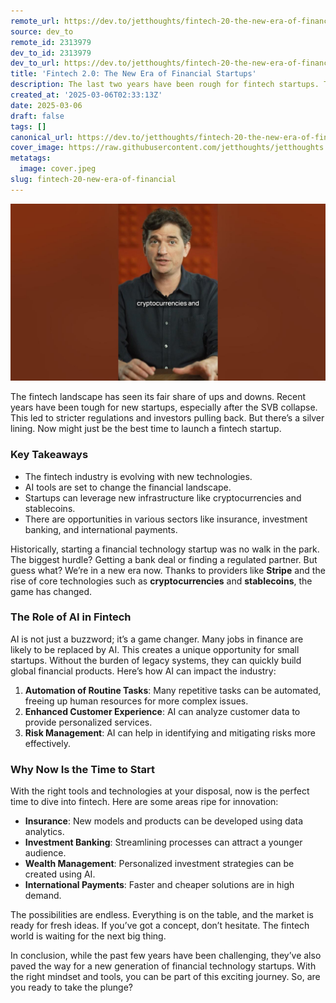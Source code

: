 ```yaml
---
remote_url: https://dev.to/jetthoughts/fintech-20-the-new-era-of-financial-startups-e9e
source: dev_to
remote_id: 2313979
dev_to_id: 2313979
dev_to_url: https://dev.to/jetthoughts/fintech-20-the-new-era-of-financial-startups-e9e
title: 'Fintech 2.0: The New Era of Financial Startups'
description: The last two years have been rough for fintech startups. The SVB collapse led to regulators clamping down, and investors fled the space. That was good for incumbents and bad for new fintechs. We hope that's about to change and now is a great time to build a fintech startup.
created_at: '2025-03-06T02:33:13Z'
date: 2025-03-06
draft: false
tags: []
canonical_url: https://dev.to/jetthoughts/fintech-20-the-new-era-of-financial-startups-e9e
cover_image: https://raw.githubusercontent.com/jetthoughts/jetthoughts.github.io/master/content/blog/fintech-20-new-era-of-financial/cover.jpeg
metatags:
  image: cover.jpeg
slug: fintech-20-new-era-of-financial
---
```

[![Fintech 2.0: The New Era of Financial Startups](file_0.jpg)](https://www.youtube.com/watch?v=jJp13H5a-jE)

The fintech landscape has seen its fair share of ups and downs. Recent years have been tough for new startups, especially after the SVB collapse. This led to stricter regulations and investors pulling back. But there’s a silver lining. Now might just be the best time to launch a fintech startup.

### Key Takeaways

*   The fintech industry is evolving with new technologies.
*   AI tools are set to change the financial landscape.
*   Startups can leverage new infrastructure like cryptocurrencies and stablecoins.
*   There are opportunities in various sectors like insurance, investment banking, and international payments.

Historically, starting a financial technology startup was no walk in the park. The biggest hurdle? Getting a bank deal or finding a regulated partner. But guess what? We’re in a new era now. Thanks to providers like **Stripe** and the rise of core technologies such as **cryptocurrencies** and **stablecoins**, the game has changed.

### The Role of AI in Fintech

AI is not just a buzzword; it’s a game changer. Many jobs in finance are likely to be replaced by AI. This creates a unique opportunity for small startups. Without the burden of legacy systems, they can quickly build global financial products. Here’s how AI can impact the industry:

1.  **Automation of Routine Tasks**: Many repetitive tasks can be automated, freeing up human resources for more complex issues.
2.  **Enhanced Customer Experience**: AI can analyze customer data to provide personalized services.
3.  **Risk Management**: AI can help in identifying and mitigating risks more effectively.

### Why Now Is the Time to Start

With the right tools and technologies at your disposal, now is the perfect time to dive into fintech. Here are some areas ripe for innovation:

*   **Insurance**: New models and products can be developed using data analytics.
*   **Investment Banking**: Streamlining processes can attract a younger audience.
*   **Wealth Management**: Personalized investment strategies can be created using AI.
*   **International Payments**: Faster and cheaper solutions are in high demand.

The possibilities are endless. Everything is on the table, and the market is ready for fresh ideas. If you’ve got a concept, don’t hesitate. The fintech world is waiting for the next big thing.

In conclusion, while the past few years have been challenging, they’ve also paved the way for a new generation of financial technology startups. With the right mindset and tools, you can be part of this exciting journey. So, are you ready to take the plunge?
